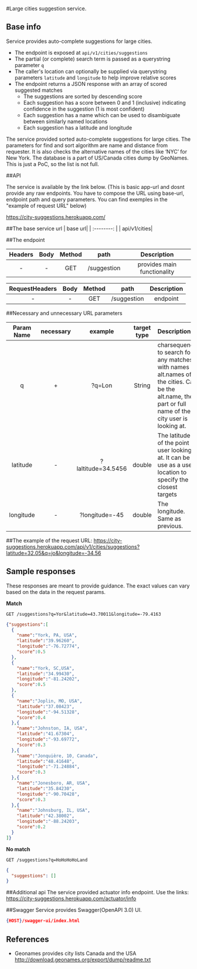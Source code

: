 #Large cities suggestion service.

## Base info

Service provides auto-complete suggestions for large cities.

- The endpoint is exposed at `api/v1/cities/suggestions`
- The partial (or complete) search term is passed as a querystring parameter `q`
- The caller's location can optionally be supplied via querystring parameters `latitude` and `longitude` to help improve relative scores
- The endpoint returns a JSON response with an array of scored suggested matches
    - The suggestions are sorted by descending score
    - Each suggestion has a score between 0 and 1 (inclusive) indicating confidence in the suggestion (1 is most confident)
    - Each suggestion has a name which can be used to disambiguate between similarly named locations
    - Each suggestion has a latitude and longitude

The service provided sorted auto-complete suggestions for large cities. 
The parameters for find and sort algorithm are name and distance from requester. 
It is also checks the alternative names of the cities like ‘NYC’ for New York. 
The database is a part of US/Canada cities dump by GeoNames. 
This is just a PoC, so the list is not full.

##API

The service is available by the link below.
(This is basic app-url and dosnt provide any raw endpoints. 
You have to compose the URL using base-url, endpoint path and query parameters.
You can find exemples in the "example of request URL" below)

https://city-suggestions.herokuapp.com/

##The base service url 
| base url|
|  :--------: | 
| api/v1/cities| 

##The endpoint

| Headers       | Body        | Method |path|Description|
| :-------------: |:-------------:| :-----:| :-------------: |:-------------:|
| -     | - |GET|/suggestion|provides main functionality|


| RequestHeaders     | Body        | Method |path|Description|
| :-------------: |:-------------:| :-----:| :-------------: |:-------------:|
| -     | - |GET|/suggestion|endpoint|


##Necessary and unnecessary URL parameters

| Param Name    | necessary       | example|target type|Description|
| :-------------: |:-------------:| :-----:| :-------------: |:-------------|
|  q     | + |?q=Lon|String|charsequence to search for any matches with names or alt.names of the cities. Can be the alt.name, the part or full name of the city user is looking at.
latitude |-|?laltitude=34.5456|double|The latitude of the point user looking at. It can be use as a user location to specify the closest targets
longitude|-|?longitude=-45|double|The longitude. Same as previous.|

##The example of the request URL:
​​https://city-suggestions.herokuapp.com/api/v1/cities/suggestions?latitude=32.05&q=jo&longitude=-34.56


## Sample responses

These responses are meant to provide guidance. The exact values can vary based on the data in the request params.

**Match**

    GET /suggestions?q=Yor&latitude=43.70011&longitude=-79.4163

```json
{"suggestions":[
  {
    "name":"York, PA, USA",
    "latitude":"39.96260",
    "longitude":"-76.72774",
    "score":0.5
  },
  {
    "name":"York, SC,USA",
    "latitude":"34.99430",
    "longitude":"-81.24202",
    "score":0.5
  },
  {
    "name":"Joplin, MO, USA",
    "latitude":"37.08423",
    "longitude":"-94.51328",
    "score":0.4
  },{
    "name":"Johnston, IA, USA",
    "latitude":"41.67304",
    "longitude":"-93.69772",
    "score":0.3
  },{
    "name":"Jonquière, 10, Canada",
    "latitude":"48.41648",
    "longitude":"-71.24884",
    "score":0.3
  },{
    "name":"Jonesboro, AR, USA",
    "latitude":"35.84230",
    "longitude":"-90.70428",
    "score":0.3
  },{
    "name":"Johnsburg, IL, USA",
    "latitude":"42.38002",
    "longitude":"-88.24203",
    "score":0.2
  }
]}

```

**No match**

    GET /suggestions?q=HoHoHoHoLand

```json
{
  "suggestions": []
}
```

##Additional api 
The service provided actuator info endpoint.
Use the links:
https://city-suggestions.herokuapp.com/actuator/info

##Swagger
Service provides Swagger(OpenAPI 3.0) UI.
```json
{HOST}/swagger-ui/index.html
```

## References

- Geonames provides city lists Canada and the USA http://download.geonames.org/export/dump/readme.txt
